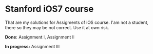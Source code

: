 # Stanford iOS7 course

That are my solutions for Assigments of iOS course.
I'am not a student, there so they may be not correct.
Use it at own risk.

**Done:** Assignment I, Assignment II

**In progress:** Assignment III 
